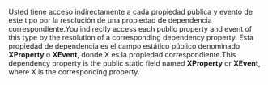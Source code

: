 <span data-ttu-id="1f38e-101">Usted tiene acceso indirectamente a cada propiedad pública y evento de este tipo por la resolución de una propiedad de dependencia correspondiente.</span><span class="sxs-lookup"><span data-stu-id="1f38e-101">You indirectly access each public property and event of this type by the resolution of a corresponding dependency property.</span></span> <span data-ttu-id="1f38e-102">Esta propiedad de dependencia es el campo estático público denominado **XProperty** o **XEvent**, donde X es la propiedad correspondiente.</span><span class="sxs-lookup"><span data-stu-id="1f38e-102">This dependency property is the public static field named **XProperty** or **XEvent**, where X is the corresponding property.</span></span>